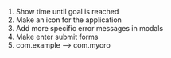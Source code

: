1. Show time until goal is reached
2. Make an icon for the application
3. Add more specific error messages in modals
4. Make enter submit forms
5. com.example --> com.myoro
